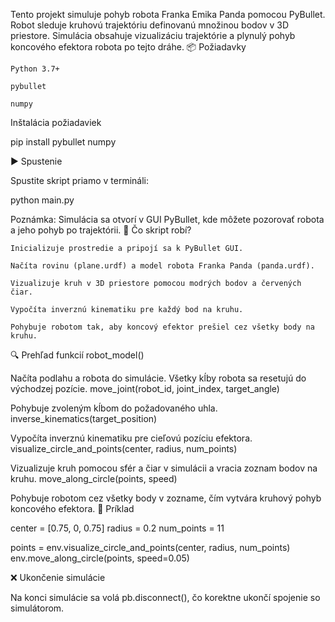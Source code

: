 Tento projekt simuluje pohyb robota Franka Emika Panda pomocou PyBullet. Robot sleduje kruhovú trajektóriu definovanú množinou bodov v 3D priestore. Simulácia obsahuje vizualizáciu trajektórie a plynulý pohyb koncového efektora robota po tejto dráhe.
📦 Požiadavky

    Python 3.7+

    pybullet

    numpy

Inštalácia požiadaviek

pip install pybullet numpy

▶️ Spustenie

Spustite skript priamo v termináli:

python main.py

Poznámka: Simulácia sa otvorí v GUI PyBullet, kde môžete pozorovať robota a jeho pohyb po trajektórii.
🧠 Čo skript robí?

    Inicializuje prostredie a pripojí sa k PyBullet GUI.

    Načíta rovinu (plane.urdf) a model robota Franka Panda (panda.urdf).

    Vizualizuje kruh v 3D priestore pomocou modrých bodov a červených čiar.

    Vypočíta inverznú kinematiku pre každý bod na kruhu.

    Pohybuje robotom tak, aby koncový efektor prešiel cez všetky body na kruhu.

🔍 Prehľad funkcií
robot_model()

Načíta podlahu a robota do simulácie. Všetky kĺby robota sa resetujú do východzej pozície.
move_joint(robot_id, joint_index, target_angle)

Pohybuje zvoleným kĺbom do požadovaného uhla.
inverse_kinematics(target_position)

Vypočíta inverznú kinematiku pre cieľovú pozíciu efektora.
visualize_circle_and_points(center, radius, num_points)

Vizualizuje kruh pomocou sfér a čiar v simulácii a vracia zoznam bodov na kruhu.
move_along_circle(points, speed)

Pohybuje robotom cez všetky body v zozname, čím vytvára kruhový pohyb koncového efektora.
🧪 Príklad

center = [0.75, 0, 0.75]
radius = 0.2
num_points = 11

points = env.visualize_circle_and_points(center, radius, num_points)
env.move_along_circle(points, speed=0.05)

❌ Ukončenie simulácie

Na konci simulácie sa volá pb.disconnect(), čo korektne ukončí spojenie so simulátorom.
